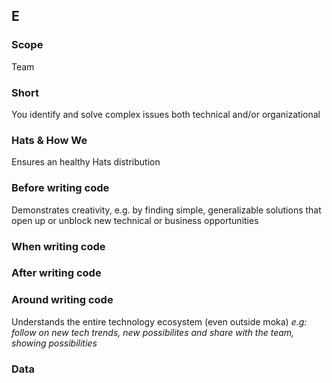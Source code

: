 ## E
### Scope

Team

### Short

You identify and solve complex issues both technical and/or organizational

### Hats & How We

Ensures an healthy Hats distribution

### Before writing code

Demonstrates creativity, e.g. by finding simple, generalizable solutions that open up or unblock new technical or business opportunities

### When writing code

### After writing code

### Around writing code

Understands the entire technology ecosystem (even outside moka)
_e.g: follow on new tech trends, new possibilites and share with the team, showing possibilities_

### Data
